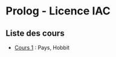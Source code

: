 # Prolog - Licence IAC

## Liste des cours

- [Cours 1](https://github.com/ColinSenot/LicenceIAC/tree/main/Prolog/Cours%201) : Pays, Hobbit